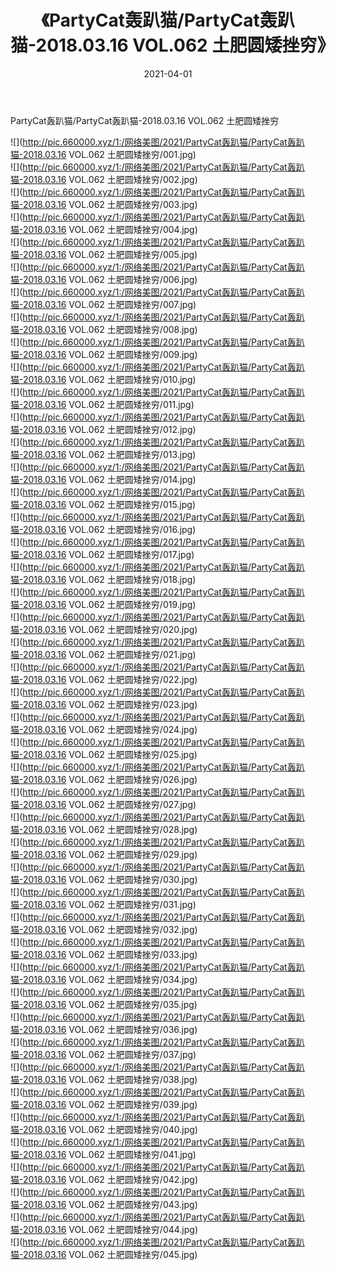 ﻿---
layout: post
title:  《PartyCat轰趴猫/PartyCat轰趴猫-2018.03.16 VOL.062 土肥圆矮挫穷》
date:   2021-04-01
img: http://pic.660000.xyz/1:/网络美图/2021/PartyCat轰趴猫/PartyCat轰趴猫-2018.03.16 VOL.062 土肥圆矮挫穷/000.jpg
categories: [美女, 清纯, 唯美]
---

PartyCat轰趴猫/PartyCat轰趴猫-2018.03.16 VOL.062 土肥圆矮挫穷

 ![](http://pic.660000.xyz/1:/网络美图/2021/PartyCat轰趴猫/PartyCat轰趴猫-2018.03.16 VOL.062 土肥圆矮挫穷/001.jpg) <br>![](http://pic.660000.xyz/1:/网络美图/2021/PartyCat轰趴猫/PartyCat轰趴猫-2018.03.16 VOL.062 土肥圆矮挫穷/002.jpg) <br>![](http://pic.660000.xyz/1:/网络美图/2021/PartyCat轰趴猫/PartyCat轰趴猫-2018.03.16 VOL.062 土肥圆矮挫穷/003.jpg) <br>![](http://pic.660000.xyz/1:/网络美图/2021/PartyCat轰趴猫/PartyCat轰趴猫-2018.03.16 VOL.062 土肥圆矮挫穷/004.jpg) <br>![](http://pic.660000.xyz/1:/网络美图/2021/PartyCat轰趴猫/PartyCat轰趴猫-2018.03.16 VOL.062 土肥圆矮挫穷/005.jpg) <br>![](http://pic.660000.xyz/1:/网络美图/2021/PartyCat轰趴猫/PartyCat轰趴猫-2018.03.16 VOL.062 土肥圆矮挫穷/006.jpg) <br>![](http://pic.660000.xyz/1:/网络美图/2021/PartyCat轰趴猫/PartyCat轰趴猫-2018.03.16 VOL.062 土肥圆矮挫穷/007.jpg) <br>![](http://pic.660000.xyz/1:/网络美图/2021/PartyCat轰趴猫/PartyCat轰趴猫-2018.03.16 VOL.062 土肥圆矮挫穷/008.jpg) <br>![](http://pic.660000.xyz/1:/网络美图/2021/PartyCat轰趴猫/PartyCat轰趴猫-2018.03.16 VOL.062 土肥圆矮挫穷/009.jpg) <br>![](http://pic.660000.xyz/1:/网络美图/2021/PartyCat轰趴猫/PartyCat轰趴猫-2018.03.16 VOL.062 土肥圆矮挫穷/010.jpg) <br>![](http://pic.660000.xyz/1:/网络美图/2021/PartyCat轰趴猫/PartyCat轰趴猫-2018.03.16 VOL.062 土肥圆矮挫穷/011.jpg) <br>![](http://pic.660000.xyz/1:/网络美图/2021/PartyCat轰趴猫/PartyCat轰趴猫-2018.03.16 VOL.062 土肥圆矮挫穷/012.jpg) <br>![](http://pic.660000.xyz/1:/网络美图/2021/PartyCat轰趴猫/PartyCat轰趴猫-2018.03.16 VOL.062 土肥圆矮挫穷/013.jpg) <br>![](http://pic.660000.xyz/1:/网络美图/2021/PartyCat轰趴猫/PartyCat轰趴猫-2018.03.16 VOL.062 土肥圆矮挫穷/014.jpg) <br>![](http://pic.660000.xyz/1:/网络美图/2021/PartyCat轰趴猫/PartyCat轰趴猫-2018.03.16 VOL.062 土肥圆矮挫穷/015.jpg) <br>![](http://pic.660000.xyz/1:/网络美图/2021/PartyCat轰趴猫/PartyCat轰趴猫-2018.03.16 VOL.062 土肥圆矮挫穷/016.jpg) <br>![](http://pic.660000.xyz/1:/网络美图/2021/PartyCat轰趴猫/PartyCat轰趴猫-2018.03.16 VOL.062 土肥圆矮挫穷/017.jpg) <br>![](http://pic.660000.xyz/1:/网络美图/2021/PartyCat轰趴猫/PartyCat轰趴猫-2018.03.16 VOL.062 土肥圆矮挫穷/018.jpg) <br>![](http://pic.660000.xyz/1:/网络美图/2021/PartyCat轰趴猫/PartyCat轰趴猫-2018.03.16 VOL.062 土肥圆矮挫穷/019.jpg) <br>![](http://pic.660000.xyz/1:/网络美图/2021/PartyCat轰趴猫/PartyCat轰趴猫-2018.03.16 VOL.062 土肥圆矮挫穷/020.jpg) <br>![](http://pic.660000.xyz/1:/网络美图/2021/PartyCat轰趴猫/PartyCat轰趴猫-2018.03.16 VOL.062 土肥圆矮挫穷/021.jpg) <br>![](http://pic.660000.xyz/1:/网络美图/2021/PartyCat轰趴猫/PartyCat轰趴猫-2018.03.16 VOL.062 土肥圆矮挫穷/022.jpg) <br>![](http://pic.660000.xyz/1:/网络美图/2021/PartyCat轰趴猫/PartyCat轰趴猫-2018.03.16 VOL.062 土肥圆矮挫穷/023.jpg) <br>![](http://pic.660000.xyz/1:/网络美图/2021/PartyCat轰趴猫/PartyCat轰趴猫-2018.03.16 VOL.062 土肥圆矮挫穷/024.jpg) <br>![](http://pic.660000.xyz/1:/网络美图/2021/PartyCat轰趴猫/PartyCat轰趴猫-2018.03.16 VOL.062 土肥圆矮挫穷/025.jpg) <br>![](http://pic.660000.xyz/1:/网络美图/2021/PartyCat轰趴猫/PartyCat轰趴猫-2018.03.16 VOL.062 土肥圆矮挫穷/026.jpg) <br>![](http://pic.660000.xyz/1:/网络美图/2021/PartyCat轰趴猫/PartyCat轰趴猫-2018.03.16 VOL.062 土肥圆矮挫穷/027.jpg) <br>![](http://pic.660000.xyz/1:/网络美图/2021/PartyCat轰趴猫/PartyCat轰趴猫-2018.03.16 VOL.062 土肥圆矮挫穷/028.jpg) <br>![](http://pic.660000.xyz/1:/网络美图/2021/PartyCat轰趴猫/PartyCat轰趴猫-2018.03.16 VOL.062 土肥圆矮挫穷/029.jpg) <br>![](http://pic.660000.xyz/1:/网络美图/2021/PartyCat轰趴猫/PartyCat轰趴猫-2018.03.16 VOL.062 土肥圆矮挫穷/030.jpg) <br>![](http://pic.660000.xyz/1:/网络美图/2021/PartyCat轰趴猫/PartyCat轰趴猫-2018.03.16 VOL.062 土肥圆矮挫穷/031.jpg) <br>![](http://pic.660000.xyz/1:/网络美图/2021/PartyCat轰趴猫/PartyCat轰趴猫-2018.03.16 VOL.062 土肥圆矮挫穷/032.jpg) <br>![](http://pic.660000.xyz/1:/网络美图/2021/PartyCat轰趴猫/PartyCat轰趴猫-2018.03.16 VOL.062 土肥圆矮挫穷/033.jpg) <br>![](http://pic.660000.xyz/1:/网络美图/2021/PartyCat轰趴猫/PartyCat轰趴猫-2018.03.16 VOL.062 土肥圆矮挫穷/034.jpg) <br>![](http://pic.660000.xyz/1:/网络美图/2021/PartyCat轰趴猫/PartyCat轰趴猫-2018.03.16 VOL.062 土肥圆矮挫穷/035.jpg) <br>![](http://pic.660000.xyz/1:/网络美图/2021/PartyCat轰趴猫/PartyCat轰趴猫-2018.03.16 VOL.062 土肥圆矮挫穷/036.jpg) <br>![](http://pic.660000.xyz/1:/网络美图/2021/PartyCat轰趴猫/PartyCat轰趴猫-2018.03.16 VOL.062 土肥圆矮挫穷/037.jpg) <br>![](http://pic.660000.xyz/1:/网络美图/2021/PartyCat轰趴猫/PartyCat轰趴猫-2018.03.16 VOL.062 土肥圆矮挫穷/038.jpg) <br>![](http://pic.660000.xyz/1:/网络美图/2021/PartyCat轰趴猫/PartyCat轰趴猫-2018.03.16 VOL.062 土肥圆矮挫穷/039.jpg) <br>![](http://pic.660000.xyz/1:/网络美图/2021/PartyCat轰趴猫/PartyCat轰趴猫-2018.03.16 VOL.062 土肥圆矮挫穷/040.jpg) <br>![](http://pic.660000.xyz/1:/网络美图/2021/PartyCat轰趴猫/PartyCat轰趴猫-2018.03.16 VOL.062 土肥圆矮挫穷/041.jpg) <br>![](http://pic.660000.xyz/1:/网络美图/2021/PartyCat轰趴猫/PartyCat轰趴猫-2018.03.16 VOL.062 土肥圆矮挫穷/042.jpg) <br>![](http://pic.660000.xyz/1:/网络美图/2021/PartyCat轰趴猫/PartyCat轰趴猫-2018.03.16 VOL.062 土肥圆矮挫穷/043.jpg) <br>![](http://pic.660000.xyz/1:/网络美图/2021/PartyCat轰趴猫/PartyCat轰趴猫-2018.03.16 VOL.062 土肥圆矮挫穷/044.jpg) <br>![](http://pic.660000.xyz/1:/网络美图/2021/PartyCat轰趴猫/PartyCat轰趴猫-2018.03.16 VOL.062 土肥圆矮挫穷/045.jpg) <br>